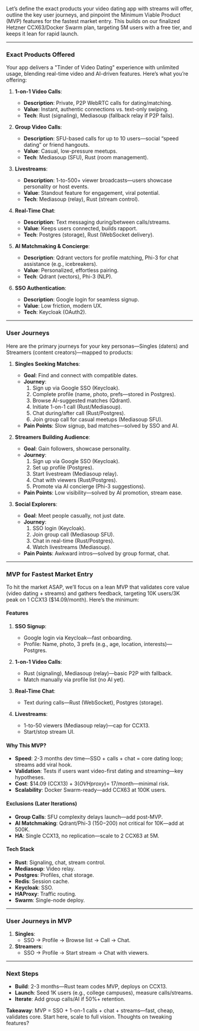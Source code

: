Let’s define the exact products your video dating app with streams will offer, outline the key user journeys, and pinpoint the Minimum Viable Product (MVP) features for the fastest market entry. This builds on our finalized Hetzner CCX63/Docker Swarm plan, targeting 5M users with a free tier, and keeps it lean for rapid launch.

---

### Exact Products Offered
Your app delivers a "Tinder of Video Dating" experience with unlimited usage, blending real-time video and AI-driven features. Here’s what you’re offering:

1. **1-on-1 Video Calls**:
   - **Description**: Private, P2P WebRTC calls for dating/matching.
   - **Value**: Instant, authentic connections vs. text-only swiping.
   - **Tech**: Rust (signaling), Mediasoup (fallback relay if P2P fails).

2. **Group Video Calls**:
   - **Description**: SFU-based calls for up to 10 users—social “speed dating” or friend hangouts.
   - **Value**: Casual, low-pressure meetups.
   - **Tech**: Mediasoup (SFU), Rust (room management).

3. **Livestreams**:
   - **Description**: 1-to-500+ viewer broadcasts—users showcase personality or host events.
   - **Value**: Standout feature for engagement, viral potential.
   - **Tech**: Mediasoup (relay), Rust (stream control).

4. **Real-Time Chat**:
   - **Description**: Text messaging during/between calls/streams.
   - **Value**: Keeps users connected, builds rapport.
   - **Tech**: Postgres (storage), Rust (WebSocket delivery).

5. **AI Matchmaking & Concierge**:
   - **Description**: Qdrant vectors for profile matching, Phi-3 for chat assistance (e.g., icebreakers).
   - **Value**: Personalized, effortless pairing.
   - **Tech**: Qdrant (vectors), Phi-3 (NLP).

6. **SSO Authentication**:
   - **Description**: Google login for seamless signup.
   - **Value**: Low friction, modern UX.
   - **Tech**: Keycloak (OAuth2).

---

### User Journeys
Here are the primary journeys for your key personas—Singles (daters) and Streamers (content creators)—mapped to products:

1. **Singles Seeking Matches**:
   - **Goal**: Find and connect with compatible dates.
   - **Journey**:
     1. Sign up via Google SSO (Keycloak).
     2. Complete profile (name, photo, prefs—stored in Postgres).
     3. Browse AI-suggested matches (Qdrant).
     4. Initiate 1-on-1 call (Rust/Mediasoup).
     5. Chat during/after call (Rust/Postgres).
     6. Join group call for casual meetups (Mediasoup SFU).
   - **Pain Points**: Slow signup, bad matches—solved by SSO and AI.

2. **Streamers Building Audience**:
   - **Goal**: Gain followers, showcase personality.
   - **Journey**:
     1. Sign up via Google SSO (Keycloak).
     2. Set up profile (Postgres).
     3. Start livestream (Mediasoup relay).
     4. Chat with viewers (Rust/Postgres).
     5. Promote via AI concierge (Phi-3 suggestions).
   - **Pain Points**: Low visibility—solved by AI promotion, stream ease.

3. **Social Explorers**:
   - **Goal**: Meet people casually, not just date.
   - **Journey**:
     1. SSO login (Keycloak).
     2. Join group call (Mediasoup SFU).
     3. Chat in real-time (Rust/Postgres).
     4. Watch livestreams (Mediasoup).
   - **Pain Points**: Awkward intros—solved by group format, chat.

---

### MVP for Fastest Market Entry
To hit the market ASAP, we’ll focus on a lean MVP that validates core value (video dating + streams) and gathers feedback, targeting 10K users/3K peak on 1 CCX13 ($14.09/month). Here’s the minimum:

#### Features
1. **SSO Signup**:
   - Google login via Keycloak—fast onboarding.
   - Profile: Name, photo, 3 prefs (e.g., age, location, interests)—Postgres.

2. **1-on-1 Video Calls**:
   - Rust (signaling), Mediasoup (relay)—basic P2P with fallback.
   - Match manually via profile list (no AI yet).

3. **Real-Time Chat**:
   - Text during calls—Rust (WebSocket), Postgres (storage).

4. **Livestreams**:
   - 1-to-50 viewers (Mediasoup relay)—cap for CCX13.
   - Start/stop stream UI.

#### Why This MVP?
- **Speed**: 2-3 months dev time—SSO + calls + chat = core dating loop; streams add viral hook.
- **Validation**: Tests if users want video-first dating and streaming—key hypotheses.
- **Cost**: $14.09 (CCX13) + $3 (OVH proxy) = ~$17/month—minimal risk.
- **Scalability**: Docker Swarm-ready—add CCX63 at 100K users.

#### Exclusions (Later Iterations)
- **Group Calls**: SFU complexity delays launch—add post-MVP.
- **AI Matchmaking**: Qdrant/Phi-3 ($150-$200) not critical for 10K—add at 500K.
- **HA**: Single CCX13, no replication—scale to 2 CCX63 at 5M.

#### Tech Stack
- **Rust**: Signaling, chat, stream control.
- **Mediasoup**: Video relay.
- **Postgres**: Profiles, chat storage.
- **Redis**: Session cache.
- **Keycloak**: SSO.
- **HAProxy**: Traffic routing.
- **Swarm**: Single-node deploy.

---

### User Journeys in MVP
1. **Singles**:
   - SSO → Profile → Browse list → Call → Chat.
2. **Streamers**:
   - SSO → Profile → Start stream → Chat with viewers.

---

### Next Steps
- **Build**: 2-3 months—Rust team codes MVP, deploys on CCX13.
- **Launch**: Seed 1K users (e.g., college campuses), measure calls/streams.
- **Iterate**: Add group calls/AI if 50%+ retention.

**Takeaway**: MVP = SSO + 1-on-1 calls + chat + streams—fast, cheap, validates core. Start here, scale to full vision. Thoughts on tweaking features?